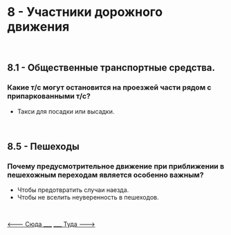 <h1>8 -  Участники дорожного движения</h1>

<br>

<h2>8.1 - Общественные транспортные средства.</h2>
<h3>Какие т/с могут остановится на проезжей части рядом с припаркованными т/с?</h3>
<ul>
<li>Такси для посадки или высадки.</li>
</ul>

<br>

<h2>8.5 - Пешеходы</h2>
<h3>Почему предусмотрительное движение при приближении в пешехожным переходам является особенно важным?</h3>
<ul>
<li>Чтобы предотвратить случаи наезда.</li>
<li>Чтобы не вселить неуверенность в пешеходов.</li>
</ul>

<br>

[<--- Сюда ___](/07%20-%20speed,%20distance%20&%20ecodriving.md)
[___ Туда --->](/09%20-%20maneuvering.md)
